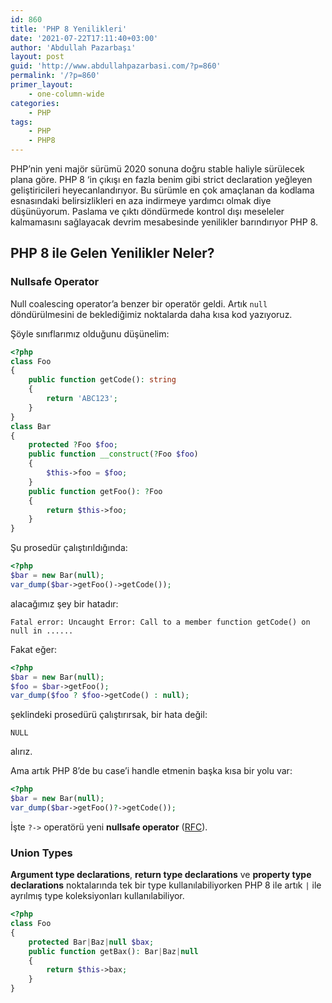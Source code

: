 ```yaml
---
id: 860
title: 'PHP 8 Yenilikleri'
date: '2021-07-22T17:11:40+03:00'
author: 'Abdullah Pazarbaşı'
layout: post
guid: 'http://www.abdullahpazarbasi.com/?p=860'
permalink: '/?p=860'
primer_layout:
    - one-column-wide
categories:
    - PHP
tags:
    - PHP
    - PHP8
---
```


PHP’nin yeni majör sürümü 2020 sonuna doğru stable haliyle sürülecek plana göre. PHP 8 ‘in çıkışı en fazla benim gibi strict declaration yeğleyen geliştiricileri heyecanlandırıyor. Bu sürümle en çok amaçlanan da kodlama esnasındaki belirsizlikleri en aza indirmeye yardımcı olmak diye düşünüyorum. Paslama ve çıktı döndürmede kontrol dışı meseleler kalmamasını sağlayacak devrim mesabesinde yenilikler barındırıyor PHP 8.

## PHP 8 ile Gelen Yenilikler Neler?

### Nullsafe Operator

Null coalescing operator’a benzer bir operatör geldi. Artık `null` döndürülmesini de beklediğimiz noktalarda daha kısa kod yazıyoruz.

Şöyle sınıflarımız olduğunu düşünelim:

```php
<?php
class Foo
{
    public function getCode(): string
    {
        return 'ABC123';
    }
}
class Bar
{
    protected ?Foo $foo;
    public function __construct(?Foo $foo)
    {
        $this->foo = $foo;
    }
    public function getFoo(): ?Foo
    {
        return $this->foo;
    }
}
```

Şu prosedür çalıştırıldığında:

```php
<?php
$bar = new Bar(null);
var_dump($bar->getFoo()->getCode());
```

alacağımız şey bir hatadır:

```plaintext
Fatal error: Uncaught Error: Call to a member function getCode() on null in ......
```

Fakat eğer:

```php
<?php
$bar = new Bar(null);
$foo = $bar->getFoo();
var_dump($foo ? $foo->getCode() : null);
```

şeklindeki prosedürü çalıştırırsak, bir hata değil:

```plaintext
NULL
```

alırız.

Ama artık PHP 8’de bu case’i handle etmenin başka kısa bir yolu var:

```php
<?php
$bar = new Bar(null);
var_dump($bar->getFoo()?->getCode());
```

İşte `?->` operatörü yeni **nullsafe operator** ([RFC](https://wiki.php.net/rfc/nullsafe_operator)).

### Union Types

**Argument type declarations**, **return type declarations** ve **property type declarations** noktalarında tek bir type kullanılabiliyorken PHP 8 ile artık `|` ile ayrılmış type koleksiyonları kullanılabiliyor.

```php
<?php
class Foo
{
    protected Bar|Baz|null $bax;
    public function getBax(): Bar|Baz|null
    {
        return $this->bax;
    }
}
```